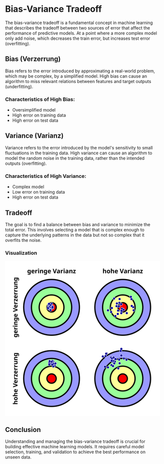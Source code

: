 # Bias-Variance Tradeoff

The bias-variance tradeoff is a fundamental concept in machine learning that describes the tradeoff between two sources of error that affect the performance of predictive models. At a point where a more complex model only add noise, which decreases the train error, but increases test error (overfitting).

## Bias (Verzerrung)

Bias refers to the error introduced by approximating a real-world problem, which may be complex, by a simplified model. High bias can cause an algorithm to miss relevant relations between features and target outputs (underfitting).

### Characteristics of High Bias:
- Oversimplified model
- High error on training data
- High error on test data

## Variance (Varianz)

Variance refers to the error introduced by the model's sensitivity to small fluctuations in the training data. High variance can cause an algorithm to model the random noise in the training data, rather than the intended outputs (overfitting).

### Characteristics of High Variance:
- Complex model
- Low error on training data
- High error on test data

## Tradeoff

The goal is to find a balance between bias and variance to minimize the total error. This involves selecting a model that is complex enough to capture the underlying patterns in the data but not so complex that it overfits the noise.

### Visualization
![Bias-Variance Tradeoff](Varianz_und_Bias.svg.png)

## Conclusion

Understanding and managing the bias-variance tradeoff is crucial for building effective machine learning models. It requires careful model selection, training, and validation to achieve the best performance on unseen data.
 